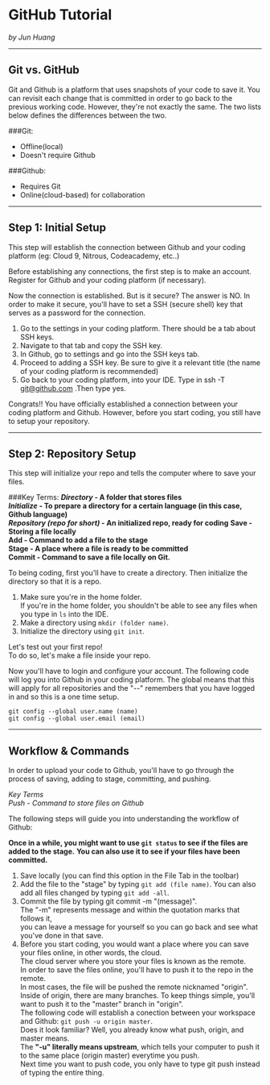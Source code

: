 # GitHub Tutorial

_by Jun Huang_

---
## Git vs. GitHub
Git and Github is a platform that uses snapshots of your code to save it. 
You can revisit each change that is committed in order to go back to the previous working code. 
However, they're not exactly the same. The two lists below defines the differences between the two.

###Git:  
* Offline(local)  
* Doesn't require Github  

###Github:  
* Requires Git  
* Online(cloud-based) for collaboration  

---
## Step 1: Initial Setup
This step will establish the connection between Github and your coding platform (eg: Cloud 9, Nitrous, Codeacademy, etc..)

Before establishing any connections, the first step is to make an account. Register for Github and your coding platform (if necessary).



Now the connection is established. But is it secure? The answer is NO. 
In order to make it secure, you'll have to set a SSH (secure shell) key that serves as a password for the connection. 
1. Go to the settings in your coding platform. There should be a tab about SSH keys. 
2. Navigate to that tab and copy the SSH key. 
3. In Github, go to settings and go into the SSH keys tab. 
4. Proceed to adding a SSH key. Be sure to give it a relevant title (the name of your coding platform is recommended)
5. Go back to your coding platform, into your IDE. Type in ssh -T git@github.com .Then type yes.

Congrats!! You have officially established a connection between your coding platform and Github. 
However, before you start coding, you still have to setup your repository.

---
## Step 2: Repository Setup
This step will initialize your repo and tells the computer where to save your files.

###Key Terms:
**_Directory_ - A folder that stores files**  
**_Initialize_ - To prepare a directory for a certain language (in this case, Github language)**  
**_Repository (repo for short)_ - An initialized repo, ready for coding**
**Save - Storing a file locally**  
**Add - Command to add a file to the stage**  
**Stage - A place where a file is ready to be committed**  
**Commit - Command to save a file locally on Git.**

To being coding, first you'll have to create a directory. Then initialize the directory so that it is a repo.

1. Make sure you're in the home folder.  
If you're in the home folder, you shouldn't be able to see any files when you type in `ls` into the IDE.
2. Make a directory using `mkdir (folder name)`.
3. Initialize the directory using `git init`.

Let's test out your first repo!  
To do so, let's make a file inside your repo.

Now you'll have to login and configure your account.
The following code will log you into Github in your coding platform.
The global means that this will apply for all repositories and the "--" remembers that you have logged in and so this is a one time setup.

`git config --global user.name (name)`  
`git config --global user.email (email)`



---
## Workflow & Commands
 
In order to upload your code to Github, you'll have to go through the process of saving, adding to stage, committing, and pushing.

*Key Terms*  
*Push - Command to store files on Github*


The following steps will guide you into understanding the workflow of Github:

**Once in a while, you might want to use `git status` to see if the files are added to the stage.** 
**You can also use it to see if your files have been committed.**

1. Save locally (you can find this option in the File Tab in the toolbar)  
2. Add the file to the "stage" by typing `git add (file name)`. You can also add all files changed by typing `git add -all`.  
3. Commit the file by typing git commit -m "(message)".  
The "-m" represents message and within the quotation marks that follows it,  
you can leave a message for yourself so you can go back and see what you've done in that save.  
4. Before you start coding, you would want a place where you can save your files online, in other words, the cloud.  
The cloud server where you store your files is known as the remote.  
In order to save the files online, you'll have to push it to the repo in the remote.  
In most cases, the file will be pushed the remote nicknamed "origin".  
Inside of origin, there are many branches. To keep things simple, you'll want to push it to the "master" branch in "origin".  
The following code will establish a conection between your workspace and Github: `git push -u origin master`.  
Does it look familiar? Well, you already know what push, origin, and master means.  
The **"-u" literally means upstream**, which tells your computer to push it to the same place (origin master) everytime you push.  
Next time you want to push code, you only have to type git push instead of typing the entire thing.
